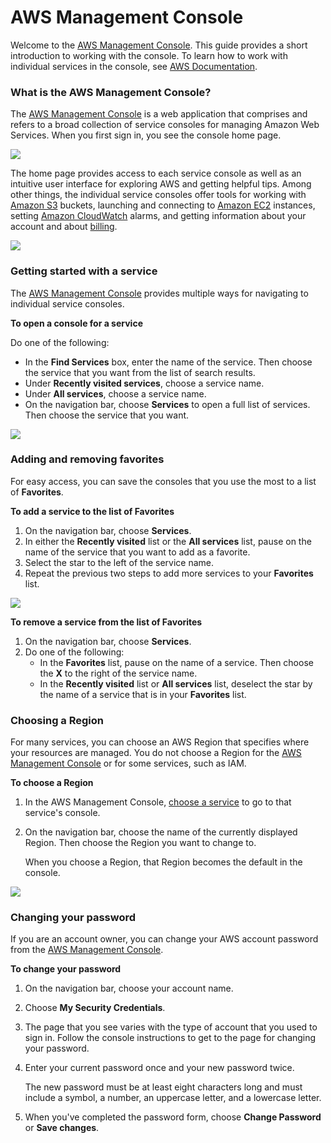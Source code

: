 # AWS Management Console

Welcome to the [AWS Management Console](https://console.aws.amazon.com/). This guide provides a short introduction to working with the console. To learn how to work with individual services in the console, see [AWS Documentation](https://aws.amazon.com//documentation/).

### What is the AWS Management Console? <a id="learn-whats-new"></a>

The [AWS Management Console](https://console.aws.amazon.com/) is a web application that comprises and refers to a broad collection of service consoles for managing Amazon Web Services. When you first sign in, you see the console home page.

![](https://docs.aws.amazon.com/awsconsolehelpdocs/latest/gsg/images/console-home.png)

The home page provides access to each service console as well as an intuitive user interface for exploring AWS and getting helpful tips. Among other things, the individual service consoles offer tools for working with [Amazon S3](https://console.aws.amazon.com/s3/) buckets, launching and connecting to [Amazon EC2](https://console.aws.amazon.com/ec2/) instances, setting [Amazon CloudWatch](https://console.aws.amazon.com/cloudwatch/) alarms, and getting information about your account and about [billing](https://console.aws.amazon.com/billing/).

![](https://docs.aws.amazon.com/awsconsolehelpdocs/latest/gsg/images/console-parts-new.png)



### Getting started with a service <a id="start-service"></a>

The [AWS Management Console](https://console.aws.amazon.com/) provides multiple ways for navigating to individual service consoles.

**To open a console for a service**

Do one of the following:

* In the **Find Services** box, enter the name of the service. Then choose the service that you want from the list of search results.
* Under **Recently visited services**, choose a service name.
* Under **All services**, choose a service name.
* On the navigation bar, choose **Services** to open a full list of services. Then choose the service that you want.

![                                  ](https://docs.aws.amazon.com/awsconsolehelpdocs/latest/gsg/images/console-search.png)

### Adding and removing favorites <a id="add-remove-shortcut"></a>

For easy access, you can save the consoles that you use the most to a list of **Favorites**.

**To add a service to the list of Favorites**

1. On the navigation bar, choose **Services**.
2. In either the **Recently visited** list or the **All services** list, pause on the name of the service that you want to add as a favorite.
3. Select the star to the left of the service name.
4. Repeat the previous two steps to add more services to your **Favorites** list.

![                           ](https://docs.aws.amazon.com/awsconsolehelpdocs/latest/gsg/images/console-favorite.png)

**To remove a service from the list of Favorites**

1. On the navigation bar, choose **Services**.
2. Do one of the following:
   * In the **Favorites** list, pause on the name of a service. Then choose the **X** to the right of the service name.
   * In the **Recently visited** list or **All services** list, deselect the star by the name of a service that is in your **Favorites** list.

### Choosing a Region <a id="select-region"></a>

For many services, you can choose an AWS Region that specifies where your resources are managed. You do not choose a Region for the [AWS Management Console](https://console.aws.amazon.com/) or for some services, such as IAM.

**To choose a Region**

1. In the AWS Management Console, [choose a service](https://docs.aws.amazon.com/awsconsolehelpdocs/latest/gsg/getting-started.html#start-service) to go to that service's console.
2. On the navigation bar, choose the name of the currently displayed Region. Then choose the Region you want to change to.

   When you choose a Region, that Region becomes the default in the console.

![                                       ](https://docs.aws.amazon.com/awsconsolehelpdocs/latest/gsg/images/console-region-selector.png)

### Changing your password <a id="change-password"></a>

If you are an account owner, you can change your AWS account password from the [AWS Management Console](https://console.aws.amazon.com/).

**To change your password**

1. On the navigation bar, choose your account name.
2. Choose **My Security Credentials**.
3. The page that you see varies with the type of account that you used to sign in. Follow the console instructions to get to the page for changing your password.
4. Enter your current password once and your new password twice.

   The new password must be at least eight characters long and must include a symbol, a number, an uppercase letter, and a lowercase letter.

5. When you've completed the password form, choose **Change Password** or **Save changes**.

